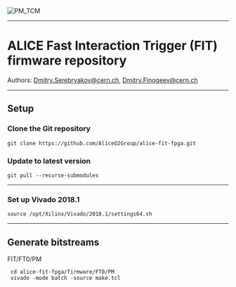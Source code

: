 ![PM_TCM](https://repository-images.githubusercontent.com/238522341/aca2c500-48cf-11ea-95b5-4a498a732d8e?dl=0)

----
# ALICE Fast Interaction Trigger (FIT) firmware repository

Authors: Dmitry.Serebryakov@cern.ch, Dmitry.Finogeev@cern.ch

----
## Setup

### Clone the Git repository

    git clone https://github.com/AliceO2Group/alice-fit-fpga.git

### Update to latest version

    git pull --recurse-submodules

----
### Set up Vivado 2018.1

    source /opt/Xilinx/Vivado/2018.1/settings64.sh

----
## Generate bitstreams

FIT/FT0/PM

     cd alice-fit-fpga/firmware/FT0/PM
     vivado -mode batch -source make.tcl 

